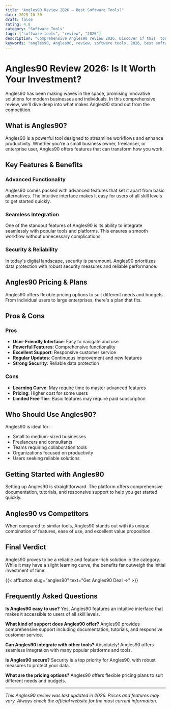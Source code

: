 ```yaml
---
title: "Angles90 Review 2026 – Best Software Tools?"
date: 2025-10-30
draft: false
rating: 4.8
category: "Software Tools"
tags: ["software-tools", "review", "2026"]
description: "Comprehensive Angles90 review 2026. Discover if this  tool is the best choice for your needs."
keywords: "angles90, Angles90, review, software tools, 2026, best software tools"
---
```


# Angles90 Review 2026: Is It Worth Your Investment?

Angles90 has been making waves in the  space, promising innovative solutions for modern businesses and individuals. In this comprehensive review, we'll dive deep into what makes Angles90 stand out from the competition.

## What is Angles90?

Angles90 is a powerful  tool designed to streamline workflows and enhance productivity. Whether you're a small business owner, freelancer, or enterprise user, Angles90 offers features that can transform how you work.

## Key Features & Benefits

### Advanced Functionality
Angles90 comes packed with advanced features that set it apart from basic alternatives. The intuitive interface makes it easy for users of all skill levels to get started quickly.

### Seamless Integration
One of the standout features of Angles90 is its ability to integrate seamlessly with popular tools and platforms. This ensures a smooth workflow without unnecessary complications.

### Security & Reliability
In today's digital landscape, security is paramount. Angles90 prioritizes data protection with robust security measures and reliable performance.

## Angles90 Pricing & Plans

Angles90 offers flexible pricing options to suit different needs and budgets. From individual users to large enterprises, there's a plan that fits.

## Pros & Cons

### Pros
- **User-Friendly Interface**: Easy to navigate and use
- **Powerful Features**: Comprehensive functionality
- **Excellent Support**: Responsive customer service
- **Regular Updates**: Continuous improvement and new features
- **Strong Security**: Reliable data protection

### Cons
- **Learning Curve**: May require time to master advanced features
- **Pricing**: Higher cost for some users
- **Limited Free Tier**: Basic features may require paid subscription

## Who Should Use Angles90?

Angles90 is ideal for:
- Small to medium-sized businesses
- Freelancers and consultants
- Teams requiring collaboration tools
- Organizations focused on productivity
- Users seeking reliable  solutions

## Getting Started with Angles90

Setting up Angles90 is straightforward. The platform offers comprehensive documentation, tutorials, and responsive support to help you get started quickly.

## Angles90 vs Competitors

When compared to similar tools, Angles90 stands out with its unique combination of features, ease of use, and excellent value proposition.

## Final Verdict

Angles90 proves to be a reliable and feature-rich solution in the  category. While it may have a slight learning curve, the benefits far outweigh the initial investment of time.

{{< affbutton slug="angles90" text="Get Angles90 Deal →" >}}

## Frequently Asked Questions

**Is Angles90 easy to use?**
Yes, Angles90 features an intuitive interface that makes it accessible to users of all skill levels.

**What kind of support does Angles90 offer?**
Angles90 provides comprehensive support including documentation, tutorials, and responsive customer service.

**Can Angles90 integrate with other tools?**
Absolutely! Angles90 offers seamless integration with many popular platforms and tools.

**Is Angles90 secure?**
Security is a top priority for Angles90, with robust measures to protect your data.

**What are the pricing options?**
Angles90 offers flexible pricing plans to suit different needs and budgets.

---

*This Angles90 review was last updated in 2026. Prices and features may vary. Always check the official website for the most current information.*
